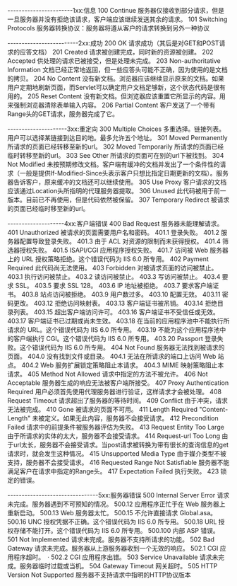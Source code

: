 -----------------------1xx:信息
100 Continue
服务器仅接收到部分请求，但是一旦服务器并没有拒绝该请求，客户端应该继续发送其余的请求。
101 Switching Protocols
服务器转换协议：服务器将遵从客户的请求转换到另外一种协议


-------------------------2xx:成功
200 OK
请求成功（其后是对GET和POST请求的应答文档）
201 Created
请求被创建完成，同时新的资源被创建。
202 Accepted
供处理的请求已被接受，但是处理未完成。
203 Non-authoritative Information
文档已经正常地返回，但一些应答头可能不正确，因为使用的是文档的拷贝。
204 No Content
没有新文档。浏览器应该继续显示原来的文档。如果用户定期地刷新页面，而Servlet可以确定用户文档足够新，这个状态代码是很有用的。
205 Reset Content
没有新文档。但浏览器应该重置它所显示的内容。用来强制浏览器清除表单输入内容。
206 Partial Content
客户发送了一个带有Range头的GET请求，服务器完成了它。

---------------------3xx:重定向
300 Multiple Choices
多重选择。链接列表。用户可以选择某链接到达目的地。最多允许五个地址。
301 Moved Permanently
所请求的页面已经转移至新的url。
302 Moved Temporarily
所请求的页面已经临时转移至新的url。
303 See Other
所请求的页面可在别的url下被找到。
304 Not Modified
未按预期修改文档。客户端有缓冲的文档并发出了一个条件性的请求（一般是提供If-Modified-Since头表示客户只想比指定日期更新的文档）。服务器告诉客户，原来缓冲的文档还可以继续使用。
305 Use Proxy
客户请求的文档应该通过Location头所指明的代理服务器提取。
306 Unused
此代码被用于前一版本。目前已不再使用，但是代码依然被保留。
307 Temporary Redirect
被请求的页面已经临时移至新的url。


--------------------4xx:客户端错误
400 Bad Request
服务器未能理解请求。
401 Unauthorized
被请求的页面需要用户名和密码。
401.1
登录失败。
401.2
服务器配置导致登录失败。
401.3
由于 ACL 对资源的限制而未获得授权。
401.4
筛选器授权失败。
401.5
ISAPI/CGI 应用程序授权失败。
401.7
访问被 Web 服务器上的 URL 授权策略拒绝。这个错误代码为 IIS 6.0 所专用。
402 Payment Required
此代码尚无法使用。
403 Forbidden
对被请求页面的访问被禁止。
403.1
执行访问被禁止。
403.2
读访问被禁止。
403.3
写访问被禁止。
403.4
要求 SSL。
403.5
要求 SSL 128。
403.6
IP 地址被拒绝。
403.7
要求客户端证书。
403.8
站点访问被拒绝。
403.9
用户数过多。
403.10
配置无效。
403.11
密码更改。
403.12
拒绝访问映射表。
403.13
客户端证书被吊销。
403.14
拒绝目录列表。
403.15
超出客户端访问许可。
403.16
客户端证书不受信任或无效。
403.17
客户端证书已过期或尚未生效。
403.18
在当前的应用程序池中不能执行所请求的 URL。这个错误代码为 IIS 6.0 所专用。
403.19
不能为这个应用程序池中的客户端执行 CGI。这个错误代码为 IIS 6.0 所专用。
403.20
Passport 登录失败。这个错误代码为 IIS 6.0 所专用。
404 Not Found
服务器无法找到被请求的页面。
404.0
没有找到文件或目录。
404.1
无法在所请求的端口上访问 Web 站点。
404.2
Web 服务扩展锁定策略阻止本请求。
404.3
MIME 映射策略阻止本请求。
405 Method Not Allowed
请求中指定的方法不被允许。
406 Not Acceptable
服务器生成的响应无法被客户端所接受。
407 Proxy Authentication Required
用户必须首先使用代理服务器进行验证，这样请求才会被处理。
408 Request Timeout
请求超出了服务器的等待时间。
409 Conflict
由于冲突，请求无法被完成。
410 Gone
被请求的页面不可用。
411 Length Required
"Content-Length" 未被定义。如果无此内容，服务器不会接受请求。
412 Precondition Failed
请求中的前提条件被服务器评估为失败。
413 Request Entity Too Large
由于所请求的实体的太大，服务器不会接受请求。
414 Request-url Too Long
由于url太长，服务器不会接受请求。当post请求被转换为带有很长的查询信息的get请求时，就会发生这种情况。
415 Unsupported Media Type
由于媒介类型不被支持，服务器不会接受请求。
416 Requested Range Not Satisfiable
服务器不能满足客户在请求中指定的Range头。
417 Expectation Failed
执行失败。
423
锁定的错误。


--------------------------------5xx:服务器错误
500 Internal Server Error
请求未完成。服务器遇到不可预知的情况。
500.12
应用程序正忙于在 Web 服务器上重新启动。
500.13
Web 服务器太忙。
500.15
不允许直接请求 Global.asa。
500.16
UNC 授权凭据不正确。这个错误代码为 IIS 6.0 所专用。
500.18
URL 授权存储不能打开。这个错误代码为 IIS 6.0 所专用。
500.100
内部 ASP 错误。
501 Not Implemented
请求未完成。服务器不支持所请求的功能。
502 Bad Gateway
请求未完成。服务器从上游服务器收到一个无效的响应。
502.1
CGI 应用程序超时。　·
502.2
CGI 应用程序出错。
503 Service Unavailable
请求未完成。服务器临时过载或当机。
504 Gateway Timeout
网关超时。
505 HTTP Version Not Supported
服务器不支持请求中指明的HTTP协议版本